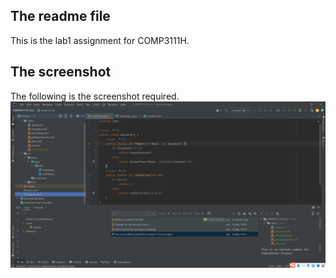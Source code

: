 ## The readme file
This is the lab1 assignment for COMP3111H.

## The screenshot
The following is the screenshot required.
![image_text](https://github.com/ykchizs/COMP3111H_LEx/blob/master/screenshot.png)